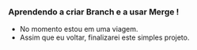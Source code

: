 ### Aprendendo a criar Branch e a usar Merge !

* No momento estou em uma viagem.
* Assim que eu voltar, finalizarei este simples projeto.
